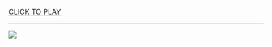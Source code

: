 
<a href="https://premium76.site?title=black_jack_game_unblocked&ref=13M">CLICK TO PLAY</a></h3>
<hr>

<a href="https://premium76.site?title=black_jack_game_unblocked&ref=13M"><img src="https://clearcache.store/games.png"></a>


